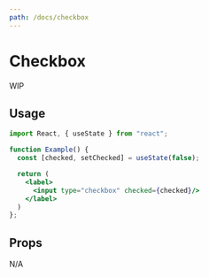 ```yaml
---
path: /docs/checkbox
---
```


# Checkbox

WIP

## Usage

```jsx
import React, { useState } from "react";

function Example() {
  const [checked, setChecked] = useState(false);

  return (
    <label>
      <input type="checkbox" checked={checked}/>
    </label>
  )
};
```

## Props

N/A

